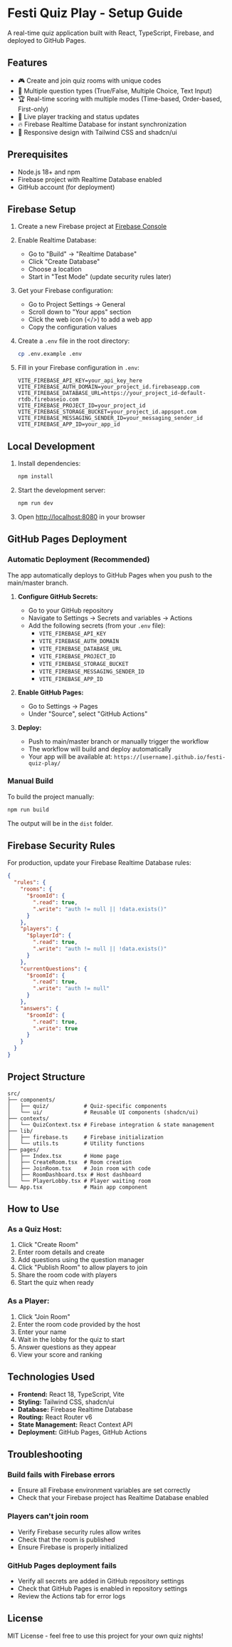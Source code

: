 # Festi Quiz Play - Setup Guide

A real-time quiz application built with React, TypeScript, Firebase, and deployed to GitHub Pages.

## Features

- 🎮 Create and join quiz rooms with unique codes
- 📝 Multiple question types (True/False, Multiple Choice, Text Input)
- 🏆 Real-time scoring with multiple modes (Time-based, Order-based, First-only)
- 👥 Live player tracking and status updates
- 🔥 Firebase Realtime Database for instant synchronization
- 📱 Responsive design with Tailwind CSS and shadcn/ui

## Prerequisites

- Node.js 18+ and npm
- Firebase project with Realtime Database enabled
- GitHub account (for deployment)

## Firebase Setup

1. Create a new Firebase project at [Firebase Console](https://console.firebase.google.com/)

2. Enable Realtime Database:
   - Go to "Build" → "Realtime Database"
   - Click "Create Database"
   - Choose a location
   - Start in "Test Mode" (update security rules later)

3. Get your Firebase configuration:
   - Go to Project Settings → General
   - Scroll down to "Your apps" section
   - Click the web icon (</>) to add a web app
   - Copy the configuration values

4. Create a `.env` file in the root directory:
   ```bash
   cp .env.example .env
   ```

5. Fill in your Firebase configuration in `.env`:
   ```env
   VITE_FIREBASE_API_KEY=your_api_key_here
   VITE_FIREBASE_AUTH_DOMAIN=your_project_id.firebaseapp.com
   VITE_FIREBASE_DATABASE_URL=https://your_project_id-default-rtdb.firebaseio.com
   VITE_FIREBASE_PROJECT_ID=your_project_id
   VITE_FIREBASE_STORAGE_BUCKET=your_project_id.appspot.com
   VITE_FIREBASE_MESSAGING_SENDER_ID=your_messaging_sender_id
   VITE_FIREBASE_APP_ID=your_app_id
   ```

## Local Development

1. Install dependencies:
   ```bash
   npm install
   ```

2. Start the development server:
   ```bash
   npm run dev
   ```

3. Open [http://localhost:8080](http://localhost:8080) in your browser

## GitHub Pages Deployment

### Automatic Deployment (Recommended)

The app automatically deploys to GitHub Pages when you push to the main/master branch.

1. **Configure GitHub Secrets:**
   - Go to your GitHub repository
   - Navigate to Settings → Secrets and variables → Actions
   - Add the following secrets (from your `.env` file):
     - `VITE_FIREBASE_API_KEY`
     - `VITE_FIREBASE_AUTH_DOMAIN`
     - `VITE_FIREBASE_DATABASE_URL`
     - `VITE_FIREBASE_PROJECT_ID`
     - `VITE_FIREBASE_STORAGE_BUCKET`
     - `VITE_FIREBASE_MESSAGING_SENDER_ID`
     - `VITE_FIREBASE_APP_ID`

2. **Enable GitHub Pages:**
   - Go to Settings → Pages
   - Under "Source", select "GitHub Actions"

3. **Deploy:**
   - Push to main/master branch or manually trigger the workflow
   - The workflow will build and deploy automatically
   - Your app will be available at: `https://[username].github.io/festi-quiz-play/`

### Manual Build

To build the project manually:

```bash
npm run build
```

The output will be in the `dist` folder.

## Firebase Security Rules

For production, update your Firebase Realtime Database rules:

```json
{
  "rules": {
    "rooms": {
      "$roomId": {
        ".read": true,
        ".write": "auth != null || !data.exists()"
      }
    },
    "players": {
      "$playerId": {
        ".read": true,
        ".write": "auth != null || !data.exists()"
      }
    },
    "currentQuestions": {
      "$roomId": {
        ".read": true,
        ".write": "auth != null"
      }
    },
    "answers": {
      "$roomId": {
        ".read": true,
        ".write": true
      }
    }
  }
}
```

## Project Structure

```
src/
├── components/
│   ├── quiz/           # Quiz-specific components
│   └── ui/             # Reusable UI components (shadcn/ui)
├── contexts/
│   └── QuizContext.tsx # Firebase integration & state management
├── lib/
│   ├── firebase.ts     # Firebase initialization
│   └── utils.ts        # Utility functions
├── pages/
│   ├── Index.tsx       # Home page
│   ├── CreateRoom.tsx  # Room creation
│   ├── JoinRoom.tsx    # Join room with code
│   ├── RoomDashboard.tsx # Host dashboard
│   └── PlayerLobby.tsx # Player waiting room
└── App.tsx             # Main app component
```

## How to Use

### As a Quiz Host:

1. Click "Create Room"
2. Enter room details and create
3. Add questions using the question manager
4. Click "Publish Room" to allow players to join
5. Share the room code with players
6. Start the quiz when ready

### As a Player:

1. Click "Join Room"
2. Enter the room code provided by the host
3. Enter your name
4. Wait in the lobby for the quiz to start
5. Answer questions as they appear
6. View your score and ranking

## Technologies Used

- **Frontend:** React 18, TypeScript, Vite
- **Styling:** Tailwind CSS, shadcn/ui
- **Database:** Firebase Realtime Database
- **Routing:** React Router v6
- **State Management:** React Context API
- **Deployment:** GitHub Pages, GitHub Actions

## Troubleshooting

### Build fails with Firebase errors
- Ensure all Firebase environment variables are set correctly
- Check that your Firebase project has Realtime Database enabled

### Players can't join room
- Verify Firebase security rules allow writes
- Check that the room is published
- Ensure Firebase is properly initialized

### GitHub Pages deployment fails
- Verify all secrets are added in GitHub repository settings
- Check that GitHub Pages is enabled in repository settings
- Review the Actions tab for error logs

## License

MIT License - feel free to use this project for your own quiz nights!

